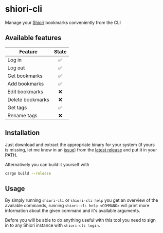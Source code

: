 # shiori-cli

Manage your [Shiori](https://github.com/go-shiori/shiori) bookmarks conveniently from the CLI

## Available features

| Feature          | State |
| ---------------- | :---: |
| Log in           |  ✅   |
| Log out          |  ✅   |
| Get bookmarks    |  ✅   |
| Add bookmarks    |  ✅   |
| Edit bookmarks   |  ❌   |
| Delete bookmarks |  ❌   |
| Get tags         |  ✅   |
| Rename tags      |  ❌   |

## Installation

Just download and extract the appropriate binary for your system (if yours is missing, let me know in an [issue](https://github.com/cbe/shiori-cli/issues/new)) from the [latest release](https://github.com/cbe/shiori-cli/releases/latest) and put it in your PATH.

Alternatively you can build it yourself with

```sh
cargo build --release
```

## Usage

By simply running `shiori-cli` or `shiori-cli help` you get an overview of the available commands, running `shiori-cli help <COMMAND>` will print more information about the given command and it's available arguments.

Before you will be able to do anything useful with this tool you need to sign in to any Shiori instance with `shiori-cli login`.
